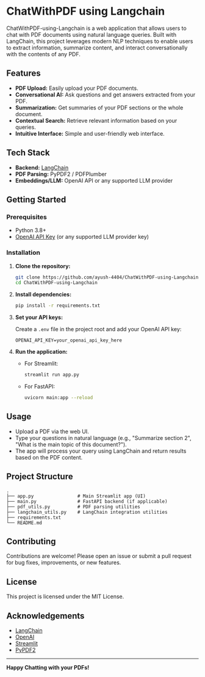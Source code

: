 # ChatWithPDF using Langchain

ChatWithPDF-using-Langchain is a web application that allows users to chat with PDF documents using natural language queries. Built with LangChain, this project leverages modern NLP techniques to enable users to extract information, summarize content, and interact conversationally with the contents of any PDF.

## Features

- **PDF Upload:** Easily upload your PDF documents.
- **Conversational AI:** Ask questions and get answers extracted from your PDF.
- **Summarization:** Get summaries of your PDF sections or the whole document.
- **Contextual Search:** Retrieve relevant information based on your queries.
- **Intuitive Interface:** Simple and user-friendly web interface.

## Tech Stack

- **Backend:** [LangChain](https://github.com/hwchase17/langchain)
- **PDF Parsing:** PyPDF2 / PDFPlumber
- **Embeddings/LLM:** OpenAI API or any supported LLM provider

## Getting Started

### Prerequisites

- Python 3.8+
- [OpenAI API Key](https://platform.openai.com/account/api-keys) (or any supported LLM provider key)

### Installation

1. **Clone the repository:**
   ```bash
   git clone https://github.com/ayush-4404/ChatWithPDF-using-Langchain.git
   cd ChatWithPDF-using-Langchain
   ```

2. **Install dependencies:**
   ```bash
   pip install -r requirements.txt
   ```

3. **Set your API keys:**

   Create a `.env` file in the project root and add your OpenAI API key:
   ```
   OPENAI_API_KEY=your_openai_api_key_here
   ```

4. **Run the application:**
   - For Streamlit:
     ```bash
     streamlit run app.py
     ```
   - For FastAPI:
     ```bash
     uvicorn main:app --reload
     ```

## Usage

- Upload a PDF via the web UI.
- Type your questions in natural language (e.g., "Summarize section 2", "What is the main topic of this document?").
- The app will process your query using LangChain and return results based on the PDF content.

## Project Structure

```
.
├── app.py                # Main Streamlit app (UI)
├── main.py               # FastAPI backend (if applicable)
├── pdf_utils.py          # PDF parsing utilities
├── langchain_utils.py    # LangChain integration utilities
├── requirements.txt
└── README.md
```

## Contributing

Contributions are welcome! Please open an issue or submit a pull request for bug fixes, improvements, or new features.

## License

This project is licensed under the MIT License.

## Acknowledgements

- [LangChain](https://github.com/hwchase17/langchain)
- [OpenAI](https://openai.com/)
- [Streamlit](https://streamlit.io/)
- [PyPDF2](https://github.com/py-pdf/PyPDF2)

---

**Happy Chatting with your PDFs!**
